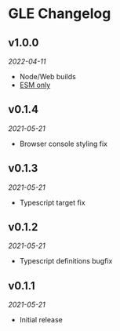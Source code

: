 # GLE Changelog

## v1.0.0
_2022-04-11_

 * Node/Web builds
 * [ESM only](https://gist.github.com/sindresorhus/a39789f98801d908bbc7ff3ecc99d99c)

## v0.1.4
_2021-05-21_

 * Browser console styling fix

## v0.1.3
_2021-05-21_

 * Typescript target fix

## v0.1.2
_2021-05-21_

 * Typescript definitions bugfix

## v0.1.1
_2021-05-21_

 * Initial release
